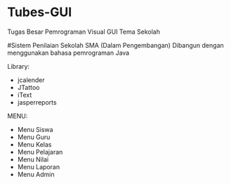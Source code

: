 # Tubes-GUI
Tugas Besar Pemrograman Visual GUI Tema Sekolah

#Sistem Penilaian Sekolah SMA (Dalam Pengembangan)
Dibangun dengan menggunakan bahasa pemrograman Java

Library:
- jcalender
- JTattoo
- iText
- jasperreports

MENU:
- Menu Siswa
- Menu Guru
- Menu Kelas
- Menu Pelajaran
- Menu Nilai
- Menu Laporan
- Menu Admin
